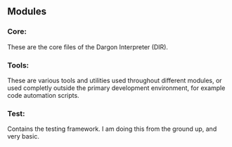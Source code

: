 ## Modules

### Core:

These are the core files of the Dargon Interpreter (DIR).

### Tools:

These are various tools and utilities used throughout different modules, or used completly outside the primary development environment, for example code automation scripts.

### Test:

Contains the testing framework. I am doing this from the ground up, and very basic.

